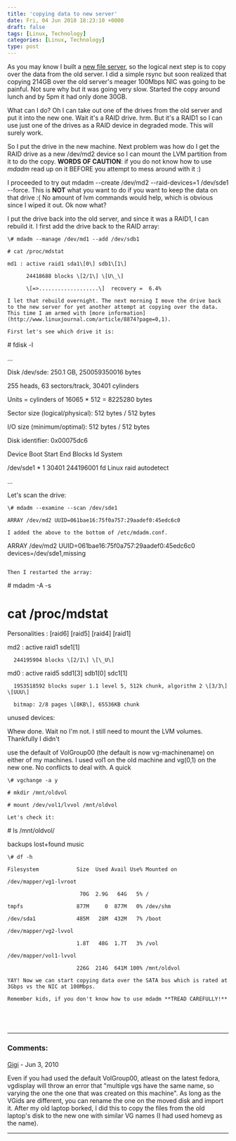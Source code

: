 ```yaml
---
title: 'copying data to new server'
date: Fri, 04 Jun 2010 18:23:10 +0000
draft: false
tags: [Linux, Technology]
categories: [Linux, Technology]
type: post
---
```


As you may know I built a [new file server](http://zeusville.wordpress.com/2010/06/03/new-server/), so the logical next step is to copy over the data from the old server. I did a simple rsync but soon realized that copying 214GB over the old server's meager 100Mbps NIC was going to be painful. Not sure why but it was going very slow. Started the copy around lunch and by 5pm it had only done 30GB.

What can I do? Oh I can take out one of the drives from the old server and put it into the new one. Wait it's a RAID drive. hrm. But it's a RAID1 so I can use just one of the drives as a RAID device in degraded mode. This will surely work.

So I put the drive in the new machine. Next problem was how do I get the RAID drive as a new /dev/md2 device so I can mount the LVM partition from it to do the copy. **WORDS OF CAUTION**: if you do not know how to use _mdadm_ read up on it BEFORE you attempt to mess around with it :)

I proceeded to try out mdadm --create /dev/md2 --raid-devices=1 /dev/sde1 --force. This is **NOT** what you want to do if you want to keep the data on that drive :( No amount of lvm commands would help, which is obvious since I wiped it out. Ok now what?

I put the drive back into the old server, and since it was a RAID1, I can rebuild it. I first add the drive back to the RAID array:

```
\# mdadm --manage /dev/md1 --add /dev/sdb1

# cat /proc/mdstat

md1 : active raid1 sda1\[0\] sdb1\[1\]

      24418688 blocks \[2/1\] \[U\_\]

      \[=>...................\]  recovery =  6.4% 

I let that rebuild overnight. The next morning I move the drive back to the new server for yet another attempt at copying over the data. This time I am armed with [more information](http://www.linuxjournal.com/article/8874?page=0,1).

First let's see which drive it is:

```
\# fdisk -l

...

Disk /dev/sde: 250.1 GB, 250059350016 bytes

255 heads, 63 sectors/track, 30401 cylinders

Units = cylinders of 16065 \* 512 = 8225280 bytes

Sector size (logical/physical): 512 bytes / 512 bytes

I/O size (minimum/optimal): 512 bytes / 512 bytes

Disk identifier: 0x00075dc6

   Device Boot      Start         End      Blocks   Id  System

/dev/sde1   \*           1       30401   244196001   fd  Linux raid autodetect

...

Let's scan the drive:

```
\# mdadm --examine --scan /dev/sde1

ARRAY /dev/md2 UUID=061bae16:75f0a757:29aadef0:45edc6c0

I added the above to the bottom of /etc/mdadm.conf.

```
ARRAY /dev/md2 UUID=061bae16:75f0a757:29aadef0:45edc6c0 devices=/dev/sde1,missing
```

Then I restarted the array: 

```
\# mdadm -A -s

# cat /proc/mdstat 

Personalities : \[raid6\] \[raid5\] \[raid4\] \[raid1\] 

md2 : active raid1 sde1\[1\]

      244195904 blocks \[2/1\] \[\_U\]

md0 : active raid5 sdd1\[3\] sdb1\[0\] sdc1\[1\]

      1953518592 blocks super 1.1 level 5, 512k chunk, algorithm 2 \[3/3\] \[UUU\]

      bitmap: 2/8 pages \[8KB\], 65536KB chunk

unused devices: 

Whew done. Wait no I'm not. I still need to mount the LVM volumes. Thankfully I didn't

use the default of VolGroup00 (the default is now vg-machinename) on either of my machines. I used vol1 on the old machine and vg(0,1) on the new one. No conflicts to deal with. A quick

```
\# vgchange -a y

# mkdir /mnt/oldvol

# mount /dev/vol1/lvvol /mnt/oldvol

Let's check it:

```
\# ls /mnt/oldvol/

backups  lost+found  music

```
\# df -h

Filesystem            Size  Used Avail Use% Mounted on

/dev/mapper/vg1-lvroot

                       70G  2.9G   64G   5% /

tmpfs                 877M     0  877M   0% /dev/shm

/dev/sda1             485M   28M  432M   7% /boot

/dev/mapper/vg2-lvvol

                      1.8T   48G  1.7T   3% /vol

/dev/mapper/vol1-lvvol

                      226G  214G  641M 100% /mnt/oldvol

YAY! Now we can start copying data over the SATA bus which is rated at 3Gbps vs the NIC at 100Mbps.

Remember kids, if you don't know how to use mdadm **TREAD CAREFULLY!**


```
```
```
```
```
```
```
---
### Comments:
#### 
[Gigi]( "sgireeshmail@gmail.com") - <time datetime="2010-06-09 22:10:40">Jun 3, 2010</time>

Even if you had used the default VolGroup00, atleast on the latest fedora, vgdisplay will throw an error that "multiple vgs have the same name, so varying the one the one that was created on this machine". As long as the VGids are different, you can rename the one on the moved disk and import it. After my old laptop borked, I did this to copy the files from the old laptop's disk to the new one with similar VG names (I had used homevg as the name).
<hr />
